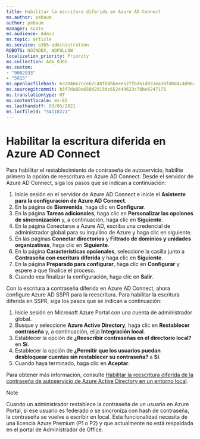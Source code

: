 ```yaml
---
title: Habilitar la escritura diferida en Azure AD Connect
ms.author: pebaum
author: pebaum
manager: scotv
ms.audience: Admin
ms.topic: article
ms.service: o365-administration
ROBOTS: NOINDEX, NOFOLLOW
localization_priority: Priority
ms.collection: Adm_O365
ms.custom:
- "9002933"
- "5615"
ms.openlocfilehash: 63304667cce67c48fd8bbeee52ff6d61d033ea38fd8d4c4d96c240847dab2cab
ms.sourcegitcommit: b5f7da89a650d2915dc652449623c78be6247175
ms.translationtype: HT
ms.contentlocale: es-ES
ms.lasthandoff: 08/05/2021
ms.locfileid: "54118221"
---
```

# <a name="enable-password-writeback-in-azure-ad-connect"></a>Habilitar la escritura diferida en Azure AD Connect

Para habilitar el restablecimiento de contraseña de autoservicio, habilite primero la opción de reescritura en Azure AD Connect. Desde el servidor de Azure AD Connect, siga los pasos que se indican a continuación:

1. Inicie sesión en el servidor de Azure AD Connect e inicie el **Asistente para la configuración de Azure AD Connect**.
2. En la página de **Bienvenida**, haga clic en **Configurar**.
3. En la página **Tareas adicionales**, haga clic en **Personalizar las opciones de sincronización** y, a continuación, haga clic en **Siguiente**.
4. En la página Conectarse a Azure AD, escriba una credencial de administrador global para su inquilino de Azure y haga clic en siguiente.
5. En las páginas **Conectar directorios** y **Filtrado de dominios y unidades organizativas**, haga clic en **Siguiente**.
6. En la página **Características opcionales**, seleccione la casilla junto a **Contraseña con escritura diferida** y haga clic en **Siguiente**.
7. En la página **Preparado para configurar**, haga clic en **Configurar** y espere a que finalice el proceso.
8. Cuando vea finalizar la configuración, haga clic en **Salir**.

Con la escritura a contraseña diferida en Azure AD Connect, ahora configure Azure AD SSPR para la reescritura.  Para habilitar la escritura diferida en SSPR, siga los pasos que se indican a continuación:

1. Inicie sesión en Microsoft Azure Portal con una cuenta de administrador global.
2. Busque y seleccione **Azure Active Directory**, haga clic en **Restablecer contraseña** y, a continuación, elija **Integración local**.
3. Establecer la opción de **¿Reescribir contraseñas en el directorio local?** en **Sí**.
4. Establecer la opción de **¿Permitir que los usuarios puedan desbloquear cuentas sin restablecer su contraseña?** a **Sí**.
5. Cuando haya terminado, haga clic en **Aceptar**.

Para obtener más información, consulte [Habilitar la reescritura diferida de la contraseña de autoservicio de Azure Active Directory en un entorno local](https://docs.microsoft.com/azure/active-directory/authentication/tutorial-enable-sspr-writeback).

> [!NOTE]
>  Cuando un administrador restablece la contraseña de un usuario en Azure Portal, si ese usuario es federado o se sincroniza con hash de contraseña, la contraseña se vuelve a escribir en local. Esta funcionalidad necesita de una licencia Azure Premium (P1 o P2) y que actualmente no está respaldada en el portal de Administrador de Office.
